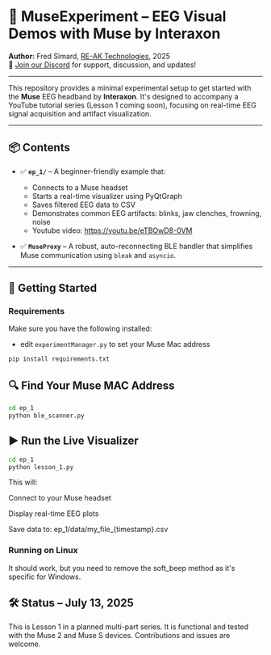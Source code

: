 # 🧠 MuseExperiment – EEG Visual Demos with Muse by Interaxon

**Author:** Fred Simard, [RE-AK Technologies](https://www.re-ak.com), 2025  
📣 [Join our Discord](https://discord.gg/XzeDHJf6ne) for support, discussion, and updates!

---

This repository provides a minimal experimental setup to get started with the **Muse** EEG headband by **Interaxon**. It's designed to accompany a YouTube tutorial series (Lesson 1 coming soon), focusing on real-time EEG signal acquisition and artifact visualization.

---

## 📦 Contents

- ✅ **`ep_1/`** – A beginner-friendly example that:
  - Connects to a Muse headset
  - Starts a real-time visualizer using PyQtGraph
  - Saves filtered EEG data to CSV
  - Demonstrates common EEG artifacts: blinks, jaw clenches, frowning, noise
  - Youtube video: https://youtu.be/eTBOwD8-0VM

- ✅ **`MuseProxy`** – A robust, auto-reconnecting BLE handler that simplifies Muse communication using `bleak` and `asyncio`.

---

## 🚀 Getting Started

### Requirements

Make sure you have the following installed:

- edit `experimentManager.py` to set your Muse Mac address

```bash
pip install requirements.txt
```

## 🔍 Find Your Muse MAC Address

```bash
cd ep_1
python ble_scanner.py
```

## ▶️ Run the Live Visualizer

```bash
cd ep_1
python lesson_1.py
```

This will:

Connect to your Muse headset

Display real-time EEG plots

Save data to:
ep_1/data/my_file_{timestamp}.csv

### Running on Linux
It should work, but you need to remove the soft_beep method as it's specific for Windows.


## 🛠️ Status – July 13, 2025
This is Lesson 1 in a planned multi-part series. It is functional and tested with the Muse 2 and Muse S devices. Contributions and issues are welcome.


